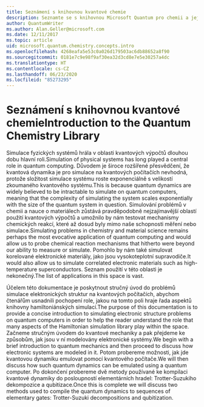 ```yaml
---
title: Seznámení s knihovnou kvantové chemie
description: Seznamte se s knihovnou Microsoft Quantum pro chemii a jejím využitím při simulaci elektronických struktur na kvantových počítačích.
author: QuantumWriter
ms.author: Alan.Geller@microsoft.com
ms.date: 12/11/2017
ms.topic: article
uid: microsoft.quantum.chemistry.concepts.intro
ms.openlocfilehash: 4268eafa5e53c0a026d179503ac6db88652a8f90
ms.sourcegitcommit: 0181e7c9e98f9af30ea32d3cd8e7e5e30257a4dc
ms.translationtype: HT
ms.contentlocale: cs-CZ
ms.lasthandoff: 06/23/2020
ms.locfileid: "85273295"
---
```

# <a name="introduction-to-the-quantum-chemistry-library"></a><span data-ttu-id="7bf38-103">Seznámení s knihovnou kvantové chemie</span><span class="sxs-lookup"><span data-stu-id="7bf38-103">Introduction to the Quantum Chemistry Library</span></span>

<span data-ttu-id="7bf38-104">Simulace fyzických systémů hrála v oblasti kvantových výpočtů dlouhou dobu hlavní roli.</span><span class="sxs-lookup"><span data-stu-id="7bf38-104">Simulation of physical systems has long played a central role in quantum computing.</span></span>  <span data-ttu-id="7bf38-105">Důvodem je široce rozšířené přesvědčení, že kvantová dynamika je pro simulace na kvantových počítačích nevhodná, protože složitost simulace systému roste exponenciálně s velikostí zkoumaného kvantového systému.</span><span class="sxs-lookup"><span data-stu-id="7bf38-105">This is because quantum dynamics are widely believed to be intractable to simulate on quantum computers, meaning that the complexity of simulating the system scales exponentially with the size of the quantum system in question.</span></span>  <span data-ttu-id="7bf38-106">Simulování problémů v chemii a nauce o materiálech zůstává pravděpodobně nejzajímavější oblastí použití kvantových výpočtů a umožnilo by nám testovat mechanismy chemických reakcí, které až dosud byly mimo naše schopnosti měření nebo simulace.</span><span class="sxs-lookup"><span data-stu-id="7bf38-106">Simulating problems in chemistry and material science remains perhaps the most evocative application of quantum computing and would allow us to probe chemical reaction mechanisms that hitherto were beyond our ability to measure or simulate.</span></span>  <span data-ttu-id="7bf38-107">Pomohlo by nám také simulovat korelované elektronické materiály, jako jsou vysokoteplotní supravodiče.</span><span class="sxs-lookup"><span data-stu-id="7bf38-107">It would also allow us to simulate correlated electronic materials such as high-temperature superconductors.</span></span> <span data-ttu-id="7bf38-108">Seznam použití v této oblasti je nekonečný.</span><span class="sxs-lookup"><span data-stu-id="7bf38-108">The list of applications in this space is vast.</span></span>

<span data-ttu-id="7bf38-109">Účelem této dokumentace je poskytnout stručný úvod do problémů simulace elektronických struktur na kvantových počítačích, abychom čtenářům usnadnili pochopení role, jakou na tomto poli hraje řada aspektů knihovny hamiltoniánských simulací.</span><span class="sxs-lookup"><span data-stu-id="7bf38-109">The purpose of this documentation is to provide a concise introduction to simulating electronic structure problems on quantum computers in order to help the reader understand the role that many aspects of the Hamiltonian simulation library play within the space.</span></span>  <span data-ttu-id="7bf38-110">Začneme stručným úvodem do kvantové mechaniky a pak přejdeme ke způsobům, jak jsou v ní modelovány elektronické systémy.</span><span class="sxs-lookup"><span data-stu-id="7bf38-110">We begin with a brief introduction to quantum mechanics and then proceed to discuss how electronic systems are modeled in it.</span></span>  <span data-ttu-id="7bf38-111">Potom probereme možnosti, jak jde kvantovou dynamiku emulovat pomocí kvantového počítače.</span><span class="sxs-lookup"><span data-stu-id="7bf38-111">We will then discuss how such quantum dynamics can be emulated using a quantum computer.</span></span>  <span data-ttu-id="7bf38-112">Po dokončení probereme dvě metody používané ke kompilaci kvantové dynamiky do posloupností elementárních hradel: Trotter-Suzukiho dekompozice a qubitizace.</span><span class="sxs-lookup"><span data-stu-id="7bf38-112">Once this is complete we will discuss two methods used to compile the quantum dynamics to sequences of elementary gates: Trotter-Suzuki decompositions and qubitization.</span></span>
